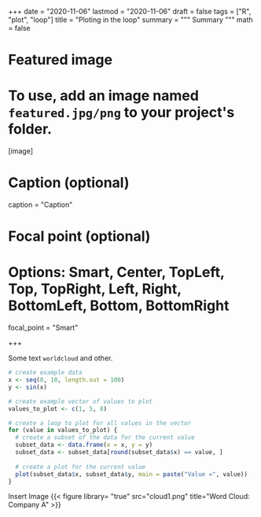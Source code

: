 +++
date = "2020-11-06"
lastmod = "2020-11-06"
draft = false
tags = ["R", "plot", "loop"]
title = "Ploting in the loop"
summary = """
Summary
"""
math = false

# Featured image
# To use, add an image named `featured.jpg/png` to your project's folder. 
[image]
  # Caption (optional)
  caption = "Caption"
  
  # Focal point (optional)
  # Options: Smart, Center, TopLeft, Top, TopRight, Left, Right, BottomLeft, Bottom, BottomRight
  focal_point = "Smart"

+++

Some text `worldcloud` and other.

```r
# create example data
x <- seq(0, 10, length.out = 100)
y <- sin(x)

# create example vector of values to plot
values_to_plot <- c(1, 5, 8)

# create a loop to plot for all values in the vector
for (value in values_to_plot) {
  # create a subset of the data for the current value
  subset_data <- data.frame(x = x, y = y)
  subset_data <- subset_data[round(subset_data$x) == value, ]
  
  # create a plot for the current value
  plot(subset_data$x, subset_data$y, main = paste("Value =", value))
}


```

Insert Image
{{< figure library= "true" src="cloud1.png" title="Word Cloud: Company A" >}}
